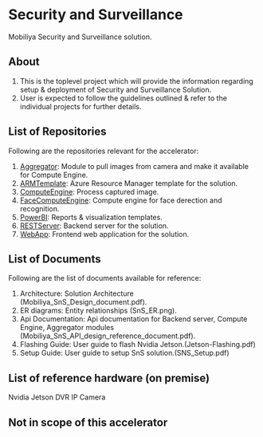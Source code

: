 # Security and Surveillance
Mobiliya Security and Surveillance solution.

## About
1) This is the toplevel project which will provide the information regarding setup & deployment of Security and Surveillance Solution.
2) User is expected to follow the guidelines outlined & refer to the individual projects for further details.

## List of Repositories
Following are the repositories relevant for the accelerator:

1) [Aggregator](https://github.com/MobiliyaTechnologies/Aggregator): Module to pull images from camera and make it available for Compute Engine.
2) [ARMTemplate](https://github.com/MobiliyaTechnologies/SnSARMTemplates): Azure Resource Manager template for the solution.
3) [ComputeEngine](https://github.com/MobiliyaTechnologies/ComputeEngine): Process captured image.
4) [FaceComputeEngine](https://github.com/MobiliyaTechnologies/FaceComputeEngine): Compute engine for face derection and recognition.
5) [PowerBI](https://github.com/MobiliyaTechnologies/SnSPowerBI): Reports & visualization templates.
6) [RESTServer](https://github.com/MobiliyaTechnologies/SnSRESTServer): Backend server for the solution.
7) [WebApp](https://github.com/MobiliyaTechnologies/SnSWebApp): Frontend web application for the solution.

## List of Documents
Following are the list of documents available for reference:

1) Architecture: Solution Architecture (Mobiliya_SnS_Design_document.pdf).
2) ER diagrams: Entity relationships (SnS_ER.png).
3) Api Documentation: Api documentation for Backend server, Compute Engine, Aggregator modules (Mobiliya_SnS_API_design_reference_document.pdf).
4) Flashing Guide: User guide to flash Nvidia Jetson.(Jetson-Flashing.pdf)
5) Setup Guide: User guide to setup SnS solution.(SNS_Setup.pdf)

## List of reference hardware (on premise)

Nvidia Jetson
DVR
IP Camera

## Not in scope of this accelerator


